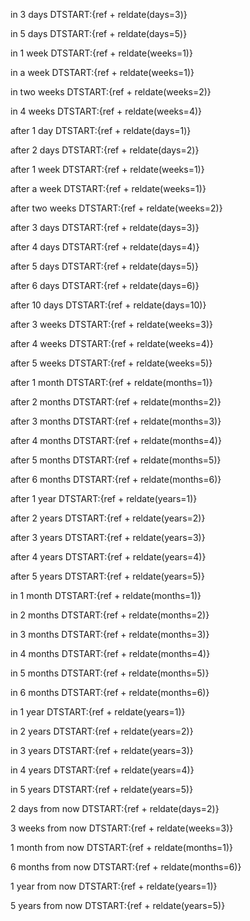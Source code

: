in 3 days
DTSTART:{ref + reldate(days=3)}

in 5 days
DTSTART:{ref + reldate(days=5)}

in 1 week
DTSTART:{ref + reldate(weeks=1)}

in a week
DTSTART:{ref + reldate(weeks=1)}

in two weeks
DTSTART:{ref + reldate(weeks=2)}

in 4 weeks
DTSTART:{ref + reldate(weeks=4)}

after 1 day
DTSTART:{ref + reldate(days=1)}

after 2 days
DTSTART:{ref + reldate(days=2)}

after 1 week
DTSTART:{ref + reldate(weeks=1)}

after a week
DTSTART:{ref + reldate(weeks=1)}

after two weeks
DTSTART:{ref + reldate(weeks=2)}

after 3 days
DTSTART:{ref + reldate(days=3)}

after 4 days
DTSTART:{ref + reldate(days=4)}

after 5 days
DTSTART:{ref + reldate(days=5)}

after 6 days
DTSTART:{ref + reldate(days=6)}

after 10 days
DTSTART:{ref + reldate(days=10)}

after 3 weeks
DTSTART:{ref + reldate(weeks=3)}

after 4 weeks
DTSTART:{ref + reldate(weeks=4)}

after 5 weeks
DTSTART:{ref + reldate(weeks=5)}

after 1 month
DTSTART:{ref + reldate(months=1)}

after 2 months
DTSTART:{ref + reldate(months=2)}

after 3 months
DTSTART:{ref + reldate(months=3)}

after 4 months
DTSTART:{ref + reldate(months=4)}

after 5 months
DTSTART:{ref + reldate(months=5)}

after 6 months
DTSTART:{ref + reldate(months=6)}

after 1 year
DTSTART:{ref + reldate(years=1)}

after 2 years
DTSTART:{ref + reldate(years=2)}

after 3 years
DTSTART:{ref + reldate(years=3)}

after 4 years
DTSTART:{ref + reldate(years=4)}

after 5 years
DTSTART:{ref + reldate(years=5)}

in 1 month
DTSTART:{ref + reldate(months=1)}

in 2 months
DTSTART:{ref + reldate(months=2)}

in 3 months
DTSTART:{ref + reldate(months=3)}

in 4 months
DTSTART:{ref + reldate(months=4)}

in 5 months
DTSTART:{ref + reldate(months=5)}

in 6 months
DTSTART:{ref + reldate(months=6)}

in 1 year
DTSTART:{ref + reldate(years=1)}

in 2 years
DTSTART:{ref + reldate(years=2)}

in 3 years
DTSTART:{ref + reldate(years=3)}

in 4 years
DTSTART:{ref + reldate(years=4)}

in 5 years
DTSTART:{ref + reldate(years=5)}

2 days from now
DTSTART:{ref + reldate(days=2)}

3 weeks from now
DTSTART:{ref + reldate(weeks=3)}

1 month from now
DTSTART:{ref + reldate(months=1)}

6 months from now
DTSTART:{ref + reldate(months=6)}

1 year from now
DTSTART:{ref + reldate(years=1)}

5 years from now
DTSTART:{ref + reldate(years=5)}